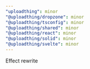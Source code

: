 ```yaml
---
"uploadthing": minor
"@uploadthing/dropzone": minor
"@uploadthing/tsconfig": minor
"@uploadthing/shared": minor
"@uploadthing/react": minor
"@uploadthing/solid": minor
"@uploadthing/svelte": minor
---
```


Effect rewrite
